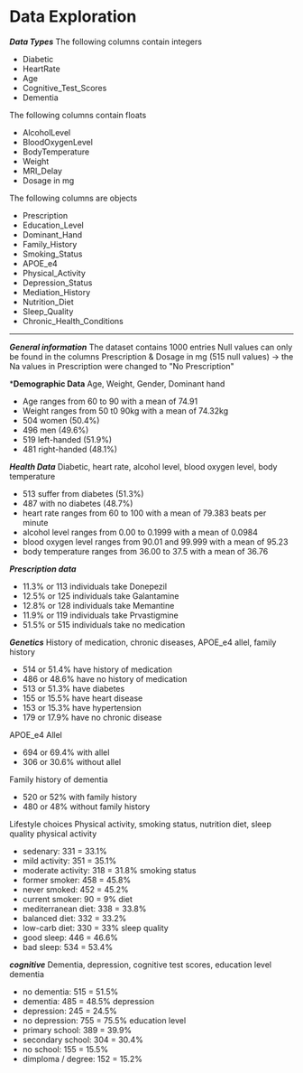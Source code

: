 # Data Exploration

***Data Types***
The following columns contain integers 
- Diabetic
- HeartRate
- Age
- Cognitive_Test_Scores
- Dementia

The following columns contain floats 
- AlcoholLevel
- BloodOxygenLevel
- BodyTemperature
- Weight
- MRI_Delay
- Dosage in mg

The following columns are objects 
- Prescription
- Education_Level
- Dominant_Hand
- Family_History
- Smoking_Status
- APOE_e4
- Physical_Activity
- Depression_Status
- Mediation_History
- Nutrition_Diet
- Sleep_Quality
- Chronic_Health_Conditions
--- 
***General information*** 
The dataset contains 1000 entries 
Null values can only be found in the columns Prescription & Dosage in mg (515 null values) -> the Na values in Prescription were changed to "No Prescription" 

***Demographic Data** 
Age, Weight, Gender, Dominant hand 
- Age ranges from 60 to 90 with a mean of 74.91
- Weight ranges from 50 t0 90kg with a mean of 74.32kg
- 504 women (50.4%)
- 496 men (49.6%)
- 519 left-handed (51.9%)
- 481 right-handed (48.1%)

***Health Data***
Diabetic, heart rate, alcohol level, blood oxygen level, body temperature 
- 513 suffer from diabetes (51.3%)
- 487 with no diabetes (48.7%)
- heart rate ranges from 60 to 100 with a mean of 79.383 beats per minute
- alcohol level ranges from 0.00 to 0.1999 with a mean of 0.0984
- blood oxygen level ranges from 90.01 and 99.999 with a mean of 95.23
- body temperature ranges from 36.00 to 37.5 with a mean of 36.76

***Prescription data***
- 11.3% or 113 individuals take Donepezil
- 12.5% or 125 individuals take Galantamine
- 12.8% or 128 individuals take Memantine
- 11.9% or 119 individuals take Prvastigmine
- 51.5% or 515 individuals take no medication

***Genetics***
History of medication, chronic diseases, APOE_e4 allel, family history 
- 514 or 51.4% have history of medication
- 486 or 48.6% have no history of medication
- 513 or 51.3% have diabetes
- 155 or 15.5% have heart disease
- 153 or 15.3% have hypertension
- 179 or 17.9% have no chronic disease

APOE_e4 Allel 
- 694 or 69.4% with allel
- 306 or 30.6% without allel

Family history of dementia 
- 520 or 52% with family history
- 480 or 48% without family history

Lifestyle choices 
Physical activity, smoking status, nutrition diet, sleep quality 
physical activity
- sedenary: 331 = 33.1%
- mild activity: 351 = 35.1%
- moderate activity: 318 = 31.8%
smoking status 
- former smoker: 458 = 45.8% 
- never smoked: 452 = 45.2%
- current smoker: 90 = 9%
diet
- mediterranean diet: 338 = 33.8% 
- balanced diet: 332 = 33.2% 
- low-carb diet: 330 = 33%
sleep quality
- good sleep: 446 = 46.6% 
- bad sleep: 534 = 53.4%

***cognitive*** 
Dementia, depression, cognitive test scores, education level 
dementia
- no dementia: 515 = 51.5% 
- dementia: 485 = 48.5%
depression
- depression: 245 = 24.5% 
- no depression: 755 = 75.5%
education level
- primary school: 389 = 39.9% 
- secondary school: 304 = 30.4% 
- no school: 155 = 15.5% 
- dimploma / degree: 152 = 15.2% 
